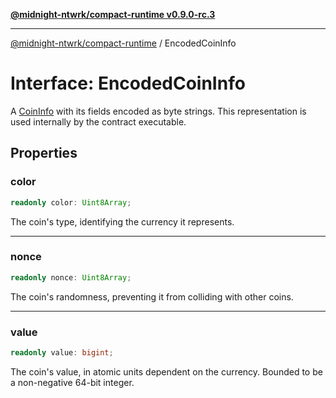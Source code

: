 [**@midnight-ntwrk/compact-runtime v0.9.0-rc.3**](../README.md)

***

[@midnight-ntwrk/compact-runtime](../globals.md) / EncodedCoinInfo

# Interface: EncodedCoinInfo

A [CoinInfo](../type-aliases/CoinInfo.md) with its fields encoded as byte strings. This representation is used internally by
the contract executable.

## Properties

### color

```ts
readonly color: Uint8Array;
```

The coin's type, identifying the currency it represents.

***

### nonce

```ts
readonly nonce: Uint8Array;
```

The coin's randomness, preventing it from colliding with other coins.

***

### value

```ts
readonly value: bigint;
```

The coin's value, in atomic units dependent on the currency. Bounded to be a non-negative 64-bit integer.
